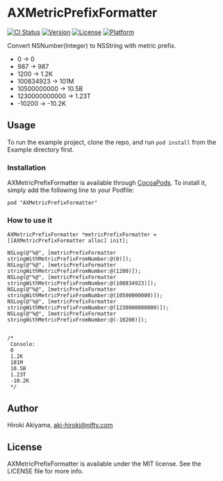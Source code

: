 # AXMetricPrefixFormatter

[![CI Status](http://img.shields.io/travis/akiroom/AXMetricPrefixFormatter.svg?style=flat)](https://travis-ci.org/akiroom/AXMetricPrefixFormatter)
[![Version](https://img.shields.io/cocoapods/v/AXMetricPrefixFormatter.svg?style=flat)](http://cocoadocs.org/docsets/AXMetricPrefixFormatter)
[![License](https://img.shields.io/cocoapods/l/AXMetricPrefixFormatter.svg?style=flat)](http://cocoadocs.org/docsets/AXMetricPrefixFormatter)
[![Platform](https://img.shields.io/cocoapods/p/AXMetricPrefixFormatter.svg?style=flat)](http://cocoadocs.org/docsets/AXMetricPrefixFormatter)

Convert NSNumber(Integer) to NSString with metric prefix.

- 0 -> 0
- 987 -> 987
- 1200 -> 1.2K
- 100834923 -> 101M
- 10500000000 -> 10.5B
- 1230000000000 -> 1.23T
- -10200 -> -10.2K

## Usage

To run the example project, clone the repo, and run `pod install` from the Example directory first.

### Installation

AXMetricPrefixFormatter is available through [CocoaPods](http://cocoapods.org). To install
it, simply add the following line to your Podfile:

    pod "AXMetricPrefixFormatter"

### How to use it

```
AXMetricPrefixFormatter *metricPrefixFormatter = [[AXMetricPrefixFormatter alloc] init];

NSLog(@"%@", [metricPrefixFormatter stringWithMetricPrefixFromNumber:@(0)]);
NSLog(@"%@", [metricPrefixFormatter stringWithMetricPrefixFromNumber:@(1200)]);
NSLog(@"%@", [metricPrefixFormatter stringWithMetricPrefixFromNumber:@(100834923)]);
NSLog(@"%@", [metricPrefixFormatter stringWithMetricPrefixFromNumber:@(10500000000)]);
NSLog(@"%@", [metricPrefixFormatter stringWithMetricPrefixFromNumber:@(1230000000000)]);
NSLog(@"%@", [metricPrefixFormatter stringWithMetricPrefixFromNumber:@(-10200)]);


/*
 Console:
 0
 1.2K
 101M
 10.5B
 1.23T
 -10.2K
 */
```

## Author

Hiroki Akiyama, aki-hiroki@nifty.com

## License

AXMetricPrefixFormatter is available under the MIT license. See the LICENSE file for more info.

